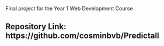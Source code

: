 Final project for the Year 1 Web Development Course<br>
<h2>Repository Link: https://github.com/cosminbvb/Predictall<h2>
